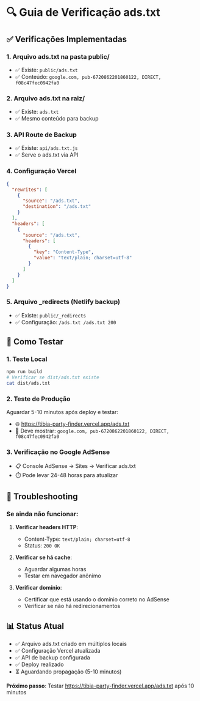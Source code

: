 # 🔍 Guia de Verificação ads.txt

## ✅ Verificações Implementadas

### 1. **Arquivo ads.txt na pasta public/**
- ✅ Existe: `public/ads.txt`
- ✅ Conteúdo: `google.com, pub-6720862201860122, DIRECT, f08c47fec0942fa0`

### 2. **Arquivo ads.txt na raiz/**
- ✅ Existe: `ads.txt`
- ✅ Mesmo conteúdo para backup

### 3. **API Route de Backup**
- ✅ Existe: `api/ads.txt.js`
- ✅ Serve o ads.txt via API

### 4. **Configuração Vercel**
```json
{
  "rewrites": [
    {
      "source": "/ads.txt",
      "destination": "/ads.txt"
    }
  ],
  "headers": [
    {
      "source": "/ads.txt",
      "headers": [
        {
          "key": "Content-Type",
          "value": "text/plain; charset=utf-8"
        }
      ]
    }
  ]
}
```

### 5. **Arquivo _redirects (Netlify backup)**
- ✅ Existe: `public/_redirects`
- ✅ Configuração: `/ads.txt /ads.txt 200`

## 🧪 Como Testar

### 1. **Teste Local**
```bash
npm run build
# Verificar se dist/ads.txt existe
cat dist/ads.txt
```

### 2. **Teste de Produção**
Aguardar 5-10 minutos após deploy e testar:
- 🌐 https://tibia-party-finder.vercel.app/ads.txt
- 📝 Deve mostrar: `google.com, pub-6720862201860122, DIRECT, f08c47fec0942fa0`

### 3. **Verificação no Google AdSense**
- 📋 Console AdSense → Sites → Verificar ads.txt
- ⏱️ Pode levar 24-48 horas para atualizar

## 🚨 Troubleshooting

### Se ainda não funcionar:
1. **Verificar headers HTTP**:
   - Content-Type: `text/plain; charset=utf-8`
   - Status: `200 OK`

2. **Verificar se há cache**:
   - Aguardar algumas horas
   - Testar em navegador anônimo

3. **Verificar domínio**:
   - Certificar que está usando o domínio correto no AdSense
   - Verificar se não há redirecionamentos

## 📊 Status Atual

- ✅ Arquivo ads.txt criado em múltiplos locais
- ✅ Configuração Vercel atualizada
- ✅ API de backup configurada
- ✅ Deploy realizado
- ⏳ Aguardando propagação (5-10 minutos)

**Próximo passo**: Testar https://tibia-party-finder.vercel.app/ads.txt após 10 minutos
